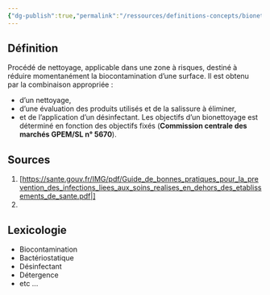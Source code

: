 ```yaml
---
{"dg-publish":true,"permalink":"/ressources/definitions-concepts/bionettoyage/","tags":["#definition"],"noteIcon":"2"}
---
```



## Définition
Procédé de nettoyage, applicable dans une zone à risques, destiné à réduire momentanément la biocontamination d’une surface. Il est obtenu par la combinaison appropriée : 
- d’un nettoyage, 
- d’une évaluation des produits utilisés et de la salissure à éliminer, 
- et de l’application d’un désinfectant.
Les objectifs d’un bionettoyage est déterminé en fonction des objectifs fixés (**Commission centrale des marchés GPEM/SL n° 5670**).

## Sources
1. [https://sante.gouv.fr/IMG/pdf/Guide_de_bonnes_pratiques_pour_la_prevention_des_infections_liees_aux_soins_realises_en_dehors_des_etablissements_de_sante.pdf|]
2. 
## Lexicologie 
- Biocontamination
- Bactériostatique 
- Désinfectant
- Détergence
- etc ...